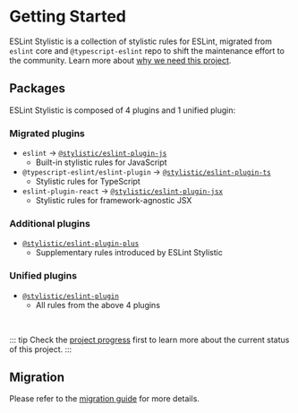 # Getting Started

ESLint Stylistic is a collection of stylistic rules for ESLint, migrated from `eslint` core and `@typescript-eslint` repo to shift the maintenance effort to the community. Learn more about [why we need this project](/guide/why).

## Packages

ESLint Stylistic is composed of 4 plugins and 1 unified plugin:

### Migrated plugins

- `eslint` -> [`@stylistic/eslint-plugin-js`](/packages/js)
  - Built-in stylistic rules for JavaScript
- `@typescript-eslint/eslint-plugin` -> [`@stylistic/eslint-plugin-ts`](/packages/ts)
  - Stylistic rules for TypeScript
- `eslint-plugin-react` -> [`@stylistic/eslint-plugin-jsx`](/packages/jsx)
  - Stylistic rules for framework-agnostic JSX

### Additional plugins

- [`@stylistic/eslint-plugin-plus`](/packages/plus)
  - Supplementary rules introduced by ESLint Stylistic

### Unified plugins

- [`@stylistic/eslint-plugin`](/packages/default)
  - All rules from the above 4 plugins

<br>

::: tip
Check the [project progress](/contribute/project-progress) first to learn more about the current status of this project.
:::

## Migration

Please refer to the [migration guide](/guide/migration) for more details.
